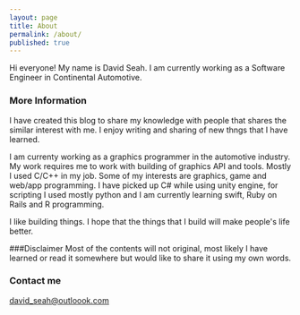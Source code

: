 ```yaml
---
layout: page
title: About
permalink: /about/
published: true
---
```


Hi everyone! My name is David Seah. I am currently working as a Software Engineer in Continental Automotive. 

### More Information
I have created this blog to share my knowledge with people that shares the similar interest with me. I enjoy writing and sharing of new thngs that I have learned. 

I am currenty working as a graphics programmer in the automotive industry. My work requires me to work with building of graphics API and tools. Mostly I used C/C++ in my job. Some of my interests are graphics, game and web/app programming. I have picked up C# while using unity engine, for scripting I used mostly python and I am currently learning swift, Ruby on Rails and R programming. 

I like building things. I hope that the things that I build will make people's life better. 

###Disclaimer
Most of the contents will not original, most likely I have learned or read it somewhere but would like to share it using my own words. 



### Contact me
[david_seah@outloook.com](mailto:david_seah@outlook.com)
